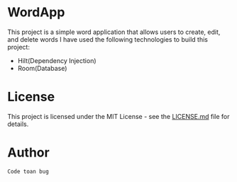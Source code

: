 # WordApp
This project is a simple word application that allows users to create, edit, and delete words
I have used the following technologies to build this project:
- Hilt(Dependency Injection)
- Room(Database)

# License
This project is licensed under the MIT License - see the [LICENSE.md](LICENSE) file for details.
# Author
```
Code toan bug
```